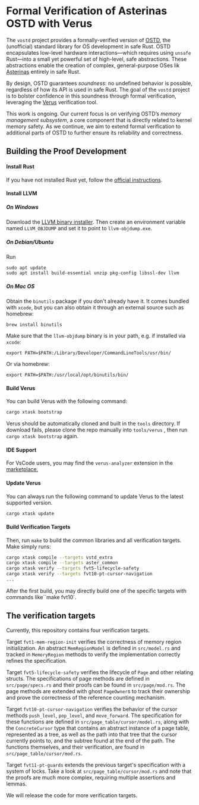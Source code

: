 # Formal Verification of Asterinas OSTD with Verus

The `vostd` project provides a formally-verified version of [OSTD](https://asterinas.github.io/book/ostd/index.html), the (unofficial) standard library for OS development in safe Rust. OSTD encapsulates low-level hardware interactions—which requires using `unsafe` Rust—into a small yet powerful set of high-level, safe abstractions. These abstractions enable the creation of complex, general-purpose OSes lik [Asterinas](https://github.com/asterinas/asterinas) entirely in safe Rust.

By design, OSTD guarantees _soundness_: no undefined behavior is possible, regardless of how its API is used in safe Rust. The goal of the `vostd` project is to bolster confidence in this soundness through formal verification, leveraging the [Verus](https://github.com/verus-lang/verus) verification tool.

This work is ongoing. Our current focus is on verifying OSTD’s _memory management subsystem_, a core component that is directly related to kernel memory safety. As we continue, we aim to extend formal verification to additional parts of OSTD to further ensure its reliability and correctness.

## Building the Proof Development

#### Install Rust

If you have not installed Rust yet, follow the [official instructions](https://www.rust-lang.org/tools/install).

#### Install LLVM

##### On Windows

Download the [LLVM binary installer](https://github.com/llvm/llvm-project/releases). Then create an environment variable named `LLVM_OBJDUMP` and set it to point to `llvm-objdump.exe`.

##### On Debian/Ubuntu

Run

```
sudo apt update
sudo apt install build-essential unzip pkg-config libssl-dev llvm
```

##### On Mac OS

Obtain the `binutils` package if you don't already have it. It comes bundled with `xcode`, but you can also obtain it through an external source such as homebrew:
```
brew install binutils
```

Make sure that the `llvm-objdump` binary is in your path, e.g. if installed via `xcode`:
```
export PATH=$PATH:/Library/Developer/CommandLineTools/usr/bin/
```

Or via homebrew:
```
export PATH=$PATH:/usr/local/opt/binutils/bin/
```

#### Build Verus

You can build Verus with the following command:
```bash
cargo xtask bootstrap
```
Verus should be automatically cloned and built in the `tools` directory. If download fails, please clone the repo manually into `tools/verus` , then run `cargo xtask bootstrap` again.

#### IDE Support

For VsCode users, you may find the `verus-analyzer` extension in the [marketplace.](https://marketplace.visualstudio.com/items?itemName=verus-lang.verus-analyzer)

#### Update Verus

You can always run the following command to update Verus to the latest supported version.

```bash
cargo xtask update
```

#### Build Verification Targets 

Then, run ``make`` to build the common libraries and all verification targets.
Make simply runs:

```bash
cargo xtask compile --targets vstd_extra
cargo xtask compile --targets aster_common
cargo xtask verify --targets fvt5-lifecycle-safety
cargo xtask verify --targets fvt10-pt-cursor-navigation
...
```

After the first build, you may directly build one of the specific targets with commands like``make fvt10`.

## The verification targets

Currently, this repository contains four verification targets.

Target `fvt1-mem-region-init` verifies the correctness of memory region initialization. An abstract `MemRegionModel` is defined in `src/model.rs` and tracked in `MemoryRegion` methods to verify the implementation correctly refines the specification.

Target `fvt5-lifecycle-safety` verifies the lifecycle of `Page` and other relating structs. The specifications of page methods are defined in `src/page/specs.rs` and their proofs can be found in `src/page/mod.rs`. The page methods are extended with ghost `PageOwner`s to track their ownership and prove the correctness of the reference counting mechanism.

Target ``fvt10-pt-cursor-navigation`` verifies the behavior of the cursor methods ``push_level``, ``pop_level``, and ``move_forward``. The specification for these functions are defined in ``src/page_table/cursor/model.rs``, along with
the ``ConcreteCursor`` type that contains an abstract instance of a page table, represented as a tree,
as well as the path into that tree that the cursor currently points to, and the subtree found at the
end of the path. The functions themselves, and their verification, are found in ``src/page_table/cursor/mod.rs``.

Target ``fvt11-pt-guards`` extends the previous target's specification with a system of locks. Take a look at
``src/page_table/cursor/mod.rs`` and note that the proofs are much more complex, requiring multiple assertions and lemmas.

We will release the code for more verification targets.